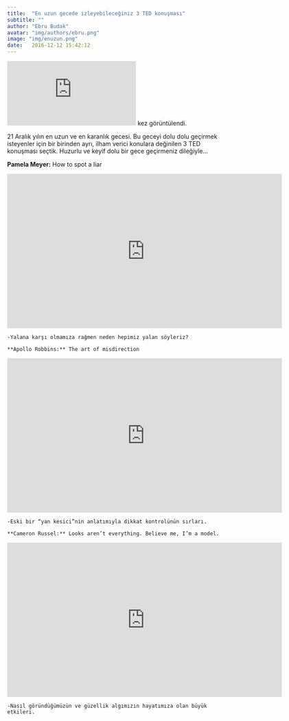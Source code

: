 ```yaml
---
title:  "En uzun gecede izleyebileceğiniz 3 TED konuşması"
subtitle: ""
author: "Ebru Budak"
avatar: "img/authors/ebru.png"
image: "img/enuzun.png"
date:   2016-12-12 15:42:12
---
```

![hits](http://guestscounter.com/count.php?c_style=82&id=1482350069) kez görüntülendi.

21 Aralık yılın en uzun ve en karanlık gecesi. Bu geceyi dolu dolu geçirmek isteyenler için bir birinden ayrı, ilham verici konulara değinilen 3 TED konuşması seçtik. Huzurlu ve keyif dolu bir gece geçirmeniz dileğiyle…

  **Pamela Meyer:** How to spot a liar

<iframe src="https://embed.ted.com/talks/pamela_meyer_how_to_spot_a_liar" width="640" height="360" frameborder="0" scrolling="no" webkitAllowFullScreen mozallowfullscreen allowFullScreen></iframe>

    -Yalana karşı olmamıza rağmen neden hepimiz yalan söyleriz?

	**Apollo Robbins:** The art of misdirection

  <iframe src="https://embed.ted.com/talks/apollo_robbins_the_art_of_misdirection" width="640" height="360" frameborder="0" scrolling="no" webkitAllowFullScreen mozallowfullscreen allowFullScreen></iframe>

    -Eski bir “yan kesici”nin anlatımıyla dikkat kontrolünün sırları.

	**Cameron Russel:** Looks aren’t everything. Believe me, I’m a model.

  <iframe src="https://embed.ted.com/talks/cameron_russell_looks_aren_t_everything_believe_me_i_m_a_model" width="640" height="360" frameborder="0" scrolling="no" webkitAllowFullScreen mozallowfullscreen allowFullScreen></iframe>

    -Nasıl göründüğümüzün ve güzellik algımızın hayatımıza olan büyük etkileri.
